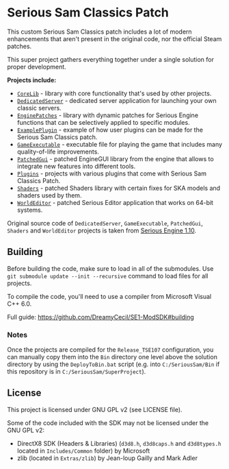 # Serious Sam Classics Patch

This custom Serious Sam Classics patch includes a lot of modern enhancements that aren't present in the original code, nor the official Steam patches.

This super project gathers everything together under a single solution for proper development.

**Projects include:**
- [`CoreLib`](https://github.com/SamClassicPatch/CoreLib) - library with core functionality that's used by other projects.
- [`DedicatedServer`](https://github.com/SamClassicPatch/DedicatedServer) - dedicated server application for launching your own classic servers.
- [`EnginePatches`](https://github.com/SamClassicPatch/EnginePatches) - library with dynamic patches for Serious Engine functions that can be selectively applied to specific modules. 
- [`ExamplePlugin`](https://github.com/SamClassicPatch/ExamplePlugin) - example of how user plugins can be made for the Serious Sam Classics patch.
- [`GameExecutable`](https://github.com/SamClassicPatch/GameExecutable) - executable file for playing the game that includes many quality-of-life improvements.
- [`PatchedGui`](https://github.com/SamClassicPatch/PatchedGui) - patched EngineGUI library from the engine that allows to integrate new features into different tools.
- [`Plugins`](https://github.com/SamClassicPatch/Plugins) - projects with various plugins that come with Serious Sam Classics Patch.
- [`Shaders`](https://github.com/SamClassicPatch/Shaders) - patched Shaders library with certain fixes for SKA models and shaders used by them.
- [`WorldEditor`](https://github.com/SamClassicPatch/WorldEditor) - patched Serious Editor application that works on 64-bit systems.

Original source code of `DedicatedServer`, `GameExecutable`, `PatchedGui`, `Shaders` and `WorldEditor` projects is taken from [Serious Engine 1.10](https://github.com/Croteam-official/Serious-Engine).

## Building

Before building the code, make sure to load in all of the submodules. Use `git submodule update --init --recursive` command to load files for all projects.

To compile the code, you'll need to use a compiler from Microsoft Visual C++ 6.0.

Full guide: https://github.com/DreamyCecil/SE1-ModSDK#building

### Notes

Once the projects are compiled for the `Release_TSE107` configuration, you can manually copy them into the `Bin` directory one level above the solution directory by using the `DeployToBin.bat` script (e.g. into `C:/SeriousSam/Bin` if this repository is in `C:/SeriousSam/SuperProject`).

## License

This project is licensed under GNU GPL v2 (see LICENSE file).

Some of the code included with the SDK may not be licensed under the GNU GPL v2:

- DirectX8 SDK (Headers & Libraries) (`d3d8.h`, `d3d8caps.h` and `d3d8types.h` located in `Includes/Common` folder) by Microsoft
- zlib (located in `Extras/zlib`) by Jean-loup Gailly and Mark Adler
